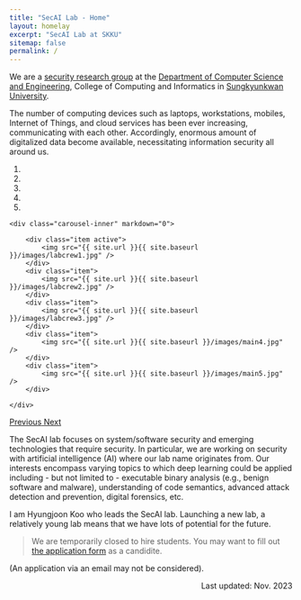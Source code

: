 ```yaml
---
title: "SecAI Lab - Home"
layout: homelay
excerpt: "SecAI Lab at SKKU"
sitemap: false
permalink: /
---
```


We are a [security research group](https://github.com/SecAI-Lab) at the [Department of Computer Science and Engineering](http://cs.skku.edu/en), 
College of Computing and Informatics in [Sungkyunkwan University](https://www.skku.edu). 

The number of computing devices such as laptops, workstations, mobiles, Internet of Things, and cloud services has been ever increasing, communicating with each other. Accordingly, enormous amount of digitalized data become available, necessitating information security all around us. 

<div markdown="0" id="carousel" class="carousel slide" data-ride="carousel" data-interval="5000" data-pause="hover" >
    <ol class="carousel-indicators">
        <li data-target="#carousel" data-slide-to="0" class="active"></li>
        <li data-target="#carousel" data-slide-to="1"></li>
        <li data-target="#carousel" data-slide-to="2"></li>
        <li data-target="#carousel" data-slide-to="3"></li>
        <li data-target="#carousel" data-slide-to="4"></li>
    </ol>

    <div class="carousel-inner" markdown="0">

        <div class="item active">
            <img src="{{ site.url }}{{ site.baseurl }}/images/labcrew1.jpg" />
        </div>
        <div class="item">
            <img src="{{ site.url }}{{ site.baseurl }}/images/labcrew2.jpg" />
        </div>
        <div class="item">
            <img src="{{ site.url }}{{ site.baseurl }}/images/labcrew3.jpg" />
        </div>
        <div class="item">
            <img src="{{ site.url }}{{ site.baseurl }}/images/main4.jpg" />
        </div>
        <div class="item">
            <img src="{{ site.url }}{{ site.baseurl }}/images/main5.jpg" />
        </div>

    </div>

  <a class="left carousel-control" href="#carousel" role="button" data-slide="prev">
    <span class="glyphicon glyphicon-chevron-left" aria-hidden="true"></span>
    <span class="sr-only">Previous</span>
  </a>
  <a class="right carousel-control" href="#carousel" role="button" data-slide="next">
    <span class="glyphicon glyphicon-chevron-right" aria-hidden="true"></span>
    <span class="sr-only">Next</span>
  </a>
</div>

The SecAI lab focuses on system/software security and emerging technologies that require security. In particular, we are working on security with artificial intelligence (AI) where our lab name originates from. Our interests encompass varying topics to which deep learning could be applied including - but not limited to - executable binary analysis (e.g., benign software and malware), understanding of code semantics, advanced attack detection and prevention, digital forensics, etc.

I am Hyungjoon Koo who leads the SecAI lab. Launching a new lab, a relatively young lab means that we have lots of potential for the future.

> We are temporarily closed to hire students. You may want to fill out 
<a href="https://forms.gle/FsHk1u8WrTKLayHVA" target=blank>the application form</a> as a candidite.
<!-- We are looking for a passionate Ph.D. student (Preferred fields: binary analysis with AI, privacy) to join our lab!** 
<br>If you think you are the one who <br>
[+] enjoys endless intellectual exploration <br>
[+] has full of curiosity and desire to unearth the unknown digital world <br>
[+] exerts your passion to move forward together for making the world secure, <br>
<a href="https://forms.gle/FsHk1u8WrTKLayHVA" target=blank>Application</a> -->
(An application via an email may not be considered). 

<p align="right">Last updated: Nov. 2023</p>
<br>
